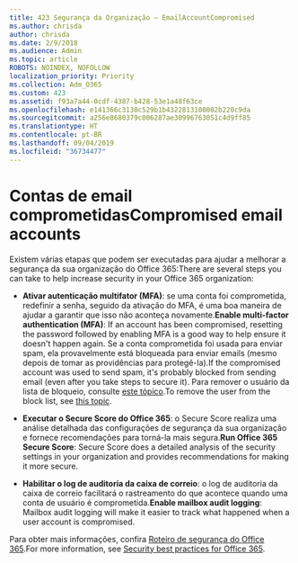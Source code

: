 ```yaml
---
title: 423 Segurança da Organização – EmailAccountCompromised
ms.author: chrisda
author: chrisda
ms.date: 2/9/2018
ms.audience: Admin
ms.topic: article
ROBOTS: NOINDEX, NOFOLLOW
localization_priority: Priority
ms.collection: Adm_O365
ms.custom: 423
ms.assetid: f93a7a44-0cdf-4387-b428-53e1a48f63ce
ms.openlocfilehash: e141366c3130c529b1b4322813100002b220c9da
ms.sourcegitcommit: a256e8680379c006287ae30996763051c4d9ff85
ms.translationtype: HT
ms.contentlocale: pt-BR
ms.lasthandoff: 09/04/2019
ms.locfileid: "36734477"
---
```

# <a name="compromised-email-accounts"></a><span data-ttu-id="1c842-102">Contas de email comprometidas</span><span class="sxs-lookup"><span data-stu-id="1c842-102">Compromised email accounts</span></span>

<span data-ttu-id="1c842-103">Existem várias etapas que podem ser executadas para ajudar a melhorar a segurança da sua organização do Office 365:</span><span class="sxs-lookup"><span data-stu-id="1c842-103">There are several steps you can take to help increase security in your Office 365 organization:</span></span>

- <span data-ttu-id="1c842-104">**Ativar autenticação multifator (MFA)**: se uma conta foi comprometida, redefinir a senha, seguido da ativação do MFA, é uma boa maneira de ajudar a garantir que isso não aconteça novamente.</span><span class="sxs-lookup"><span data-stu-id="1c842-104">**Enable multi-factor authentication (MFA)**: If an account has been compromised, resetting the password followed by enabling MFA is a good way to help ensure it doesn't happen again.</span></span> <span data-ttu-id="1c842-105">Se a conta comprometida foi usada para enviar spam, ela provavelmente está bloqueada para enviar emails (mesmo depois de tomar as providências para protegê-la).</span><span class="sxs-lookup"><span data-stu-id="1c842-105">If the compromised account was used to send spam, it's probably blocked from sending email (even after you take steps to secure it).</span></span> <span data-ttu-id="1c842-106">Para remover o usuário da lista de bloqueio, consulte [este tópico](https://technet.microsoft.com/library/ms.exch.eac.actioncenter.aspx).</span><span class="sxs-lookup"><span data-stu-id="1c842-106">To remove the user from the block list, see [this topic](https://technet.microsoft.com/library/ms.exch.eac.actioncenter.aspx).</span></span>

- <span data-ttu-id="1c842-107">**Executar o Secure Score do Office 365**: o Secure Score realiza uma análise detalhada das configurações de segurança da sua organização e fornece recomendações para torná-la mais segura.</span><span class="sxs-lookup"><span data-stu-id="1c842-107">**Run Office 365 Secure Score**: Secure Score does a detailed analysis of the security settings in your organization and provides recommendations for making it more secure.</span></span>

- <span data-ttu-id="1c842-108">**Habilitar o log de auditoria da caixa de correio**: o log de auditoria da caixa de correio facilitará o rastreamento do que acontece quando uma conta de usuário é comprometida.</span><span class="sxs-lookup"><span data-stu-id="1c842-108">**Enable mailbox audit logging**: Mailbox audit logging will make it easier to track what happened when a user account is compromised.</span></span>

<span data-ttu-id="1c842-109">Para obter mais informações, confira [Roteiro de segurança do Office 365](https://docs.microsoft.com/office365/securitycompliance/security-roadmap).</span><span class="sxs-lookup"><span data-stu-id="1c842-109">For more information, see [Security best practices for Office 365](https://docs.microsoft.com/office365/securitycompliance/security-roadmap).</span></span>
